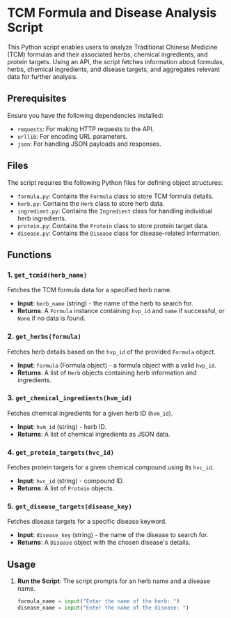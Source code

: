 # TCM Formula and Disease Analysis Script

This Python script enables users to analyze Traditional Chinese Medicine (TCM) formulas and their associated herbs, chemical ingredients, and protein targets. Using an API, the script fetches information about formulas, herbs, chemical ingredients, and disease targets, and aggregates relevant data for further analysis.

## Prerequisites

Ensure you have the following dependencies installed:
- `requests`: For making HTTP requests to the API.
- `urllib`: For encoding URL parameters.
- `json`: For handling JSON payloads and responses.

## Files

The script requires the following Python files for defining object structures:

- `formula.py`: Contains the `Formula` class to store TCM formula details.
- `herb.py`: Contains the `Herb` class to store herb data.
- `ingredient.py`: Contains the `Ingredient` class for handling individual herb ingredients.
- `protein.py`: Contains the `Protein` class to store protein target data.
- `disease.py`: Contains the `Disease` class for disease-related information.

## Functions

### 1. `get_tcmid(herb_name)`

Fetches the TCM formula data for a specified herb name.
- **Input**: `herb_name` (string) - the name of the herb to search for.
- **Returns**: A `Formula` instance containing `hvp_id` and `name` if successful, or `None` if no data is found.

### 2. `get_herbs(formula)`

Fetches herb details based on the `hvp_id` of the provided `Formula` object.
- **Input**: `formula` (Formula object) - a formula object with a valid `hvp_id`.
- **Returns**: A list of `Herb` objects containing herb information and ingredients.

### 3. `get_chemical_ingredients(hvm_id)`

Fetches chemical ingredients for a given herb ID (`hvm_id`).
- **Input**: `hvm_id` (string) - herb ID.
- **Returns**: A list of chemical ingredients as JSON data.

### 4. `get_protein_targets(hvc_id)`

Fetches protein targets for a given chemical compound using its `hvc_id`.
- **Input**: `hvc_id` (string) - compound ID.
- **Returns**: A list of `Protein` objects.

### 5. `get_disease_targets(disease_key)`

Fetches disease targets for a specific disease keyword.
- **Input**: `disease_key` (string) - the name of the disease to search for.
- **Returns**: A `Disease` object with the chosen disease's details.

## Usage

1. **Run the Script**: The script prompts for an herb name and a disease name.
   ```python
   formula_name = input("Enter the name of the herb: ")
   disease_name = input("Enter the name of the disease: ")